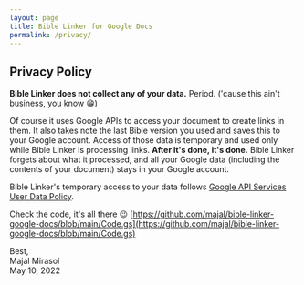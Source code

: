 ```yaml
---
layout: page
title: Bible Linker for Google Docs
permalink: /privacy/
---
```


## Privacy Policy

**Bible Linker does not collect any of your data.** Period. ('cause this ain't business, you know 😁)

Of course it uses Google APIs to access your document to create links in them. It also takes note the last Bible version you used and saves this to your Google account. Access of those data is temporary and used only while Bible Linker is processing links. **After it's done, it's done.** Bible Linker forgets about what it processed, and all your Google data (including the contents of your document) stays in your Google account.

Bible Linker's temporary access to your data follows [Google API Services User Data Policy](https://developers.google.com/terms/api-services-user-data-policy).

Check the code, it's all there 😉 [https://github.com/majal/bible-linker-google-docs/blob/main/Code.gs](https://github.com/majal/bible-linker-google-docs/blob/main/Code.gs)

Best,\
Majal Mirasol\
May 10, 2022
